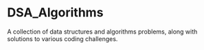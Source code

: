 # DSA_Algorithms
A collection of data structures and algorithms problems, along with solutions to various coding challenges.
